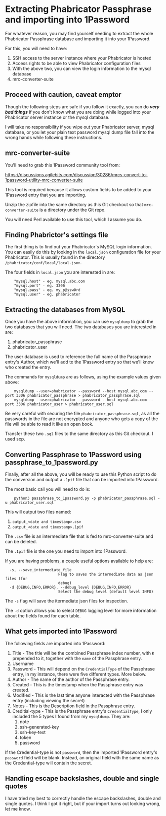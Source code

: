 # Extracting Phabricator Passphrase and importing into 1Password

For whatever reason, you may find yourself needing to extract the whole Phabricator Passphrase database and importing it into your 1Password.

For this, you will need to have:
1. SSH access to the server instance where your Phabricator is hosted
2. Access rights to be able to view Phabricator configuration files
3. With the above two, you can view the login information to the mysql database
4. mrc-converter-suite

## Proceed with caution, caveat emptor

Though the following steps are safe if you follow it exactly, you can do ***very bad things*** if you don't know what you are doing while logged into your Phabricator server instance or the mysql database.

I will take no responsibility if you wipe out your Phabricator server, mysql database, or you let your plain text password mysql dump file fall into the wrong hands while following these instructions. 

## mrc-converter-suite

You'll need to grab this 1Password community tool from: 

https://discussions.agilebits.com/discussion/30286/mrcs-convert-to-1password-utility-mrc-converter-suite

This tool is required because it allows custom fields to be added to your 1Password entry that you are importing.

Unzip the zipfile into the same directory as this Git checkout so that `mrc-converter-suite` is a directory under the Git repo.

You will need Perl available to use this tool, which I assume you do.

## Finding Phabrictor's settings file

The first thing is to find out your Phabricator's MySQL login information. You can easily do this by looking in the `local.json` configuration file for your Phabricator. This is usually found in the directory `/phabricator/conf/local/local.json`. 

The four fields in `local.json` you are interested in are:
```
    "mysql.host" - eg. mysql.abc.com
    "mysql.port" - eg. 3306
    "mysql.pass" - eg. my_p@ssw0rd
    "mysql.user" - eg. phabricator
```

## Extracting the databases from MySQL

Once you have the above information, you can use `mysqldump` to grab the two databases that you will need. The two databases you are interested in are:
1. phabricator_passphrase
2. phabricator_user

The user database is used to reference the full name of the Passphrase entry's Author, which we'll add to the 1Password entry so that we'll know who created the entry.

The commands for `mysqldump` are as follows, using the example values given above:
```
    mysqldump --user=phabricator --password --host mysql.abc.com --port 3306 phabricator_passphrase > phabricator_passphrase.sql
    mysqldump --user=phabricator --password --host mysql.abc.com --port 3306 phabricator_user > phabricator_user.sql
```

Be very careful with securing the file `phabricator_passphrase.sql`, as all the passwords in the file are not encrypted and anyone who gets a copy of the file will be able to read it like an open book.

Transfer these two `.sql` files to the same directory as this Git checkout. I used scp. 

## Converting Passphrase to 1Password using passphrase_to_1password.py

Finally, after all the above, you will be ready to use this Python script to do the conversion and output a `.1pif` file that can be imported into 1Password.

The most basic call you will need to do is:

```
    python3 passphrase_to_1password.py -p phabricator_passphrase.sql -u phabricator_user.sql
```

This will output two files named:
1. `output_<date and timestamp>.csv`
2. `output_<date and timestamp>.1pif`

The `.csv` file is an intermediate file that is fed to mrc-converter-suite and can be deleted. 

The `.1pif` file is the one you need to import into 1Password. 

If you are having problems, a couple useful options available to help are:
```
  -s, --save_intermediate_file
                        Flag to saves the intermediate data as json files (for
                        debug)
  -d {DEBUG,INFO,ERROR}, --debug_level {DEBUG,INFO,ERROR}
                        Select the debug level (default level INFO)
```

The `-s` flag will save the itermediate json files for inspection.

The `-d` option allows you to select `DEBUG` logging level for more information about the fields found for each table.

## What gets imported into 1Password

The following fields are imported into 1Password:
1. Title - The title will be the combined Passphrase index number, with `K` prepended to it, together with the `name` of the Passphrase entry.
2. Username
3. Password - This will depend on the `CredentialType` of the Passphrase entry, in my instance, there were five different types. More below.
4. Author - The name of the author of the Passphrase entry.
5. Created - This is the timestamp when the Passphrase entry was created. 
6. Modified - This is the last time anyone interacted with the Passphrase entry (including viewing the secret) 
7. Notes - This is the Description field in the Passphrase entry.
8. Creditial-type - This is the Passphrase entry's `CredentialType`, I only included the 5 types I found from my `mysqldump`. They are:
    1. note
    2. ssh-generated-key
    3. ssh-key-text
    4. token
    5. password

If the Credential-type is not `password`, then the imported 1Password entry's `password` field will be blank. Instead, an original field with the same name as the Credential-type will contain the secret. 

## Handling escape backslashes, double and single quotes

I have tried my best to correctly handle the escape backslashes, double and single quotes. I think I got it right, but if your import turns out looking wrong, let me know. 

